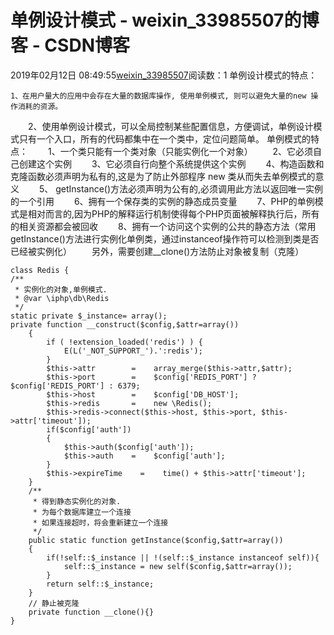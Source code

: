 # 单例设计模式 - weixin_33985507的博客 - CSDN博客
2019年02月12日 08:49:55[weixin_33985507](https://me.csdn.net/weixin_33985507)阅读数：1
单例设计模式的特点：
```
1、在用户量大的应用中会存在大量的数据库操作, 使用单例模式, 则可以避免大量的new 操作消耗的资源。
```
　　2、使用单例设计模式，可以全局控制某些配置信息，方便调试，单例设计模式只有一个入口，所有的代码都集中在一个类中，定位问题简单。
单例模式的特点：
　　1、一个类只能有一个类对象（只能实例化一个对象）
　　2、它必须自己创建这个实例
　　3、它必须自行向整个系统提供这个实例
　　4、构造函数和克隆函数必须声明为私有的,这是为了防止外部程序 new 类从而失去单例模式的意义
　　5、 getInstance()方法必须声明为公有的,必须调用此方法以返回唯一实例的一个引用
　　6、拥有一个保存类的实例的静态成员变量
　　7、PHP的单例模式是相对而言的,因为PHP的解释运行机制使得每个PHP页面被解释执行后，所有的相关资源都会被回收
　　8、拥有一个访问这个实例的公共的静态方法（常用getInstance()方法进行实例化单例类，通过instanceof操作符可以检测到类是否已经被实例化）
　　另外，需要创建__clone()方法防止对象被复制（克隆）
```
class Redis {
/**
 * 实例化的对象,单例模式.
 * @var \iphp\db\Redis
 */
static private $_instance= array();
private function __construct($config,$attr=array())
    {
        if ( !extension_loaded('redis') ) {
            E(L('_NOT_SUPPORT_').':redis');
        }
        $this->attr        =    array_merge($this->attr,$attr);
        $this->port        =    $config['REDIS_PORT'] ? $config['REDIS_PORT'] : 6379;
        $this->host        =    $config['DB_HOST'];
        $this->redis       =    new \Redis();
        $this->redis->connect($this->host, $this->port, $this->attr['timeout']);
        if($config['auth'])
        {
            $this->auth($config['auth']);
            $this->auth    =    $config['auth'];
        }
        $this->expireTime    =    time() + $this->attr['timeout'];    
    }
    /**
     * 得到静态实例化的对象.
     * 为每个数据库建立一个连接
     * 如果连接超时，将会重新建立一个连接
     */
    public static function getInstance($config,$attr=array())
    {
        if(!self::$_instance || !(self::$_instance instanceof self)){
            self::$_instance = new self($config,$attr=array());
        }
        return self::$_instance;
    }
    // 静止被克隆
    private function __clone(){}
}
```
